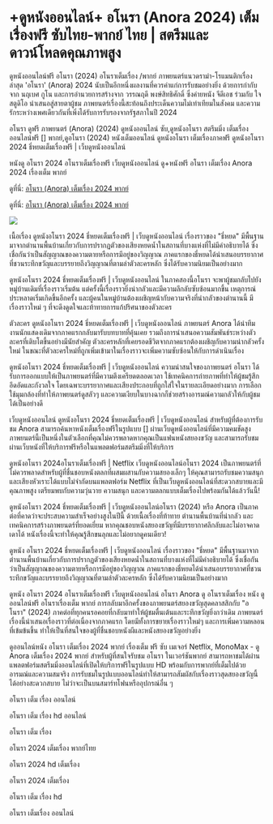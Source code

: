 # +ดูหนังออนไลน์+ อโนรา (Anora 2024) เต็มเรื่องฟรี ซับไทย-พากย์ ไทย | สตรีมและดาวน์โหลดคุณภาพสูง

ดูหนังออนไลน์ฟรี อโนรา (2024) อโนราเต็มเรื่อง /พากย์ ภาพยนตร์แนวดราม่า-โรแมนติกเรื่องล่าสุด 'อโนรา' (Anora) 2024 นับเป็นอีกหนึ่งผลงานที่ควรค่าแก่การรับชมอย่างยิ่ง ด้วยการกำกับจาก นฤเบศ กูโน และการอำนวยการสร้างจาก วรรณฤดี พงษ์สิทธิศักดิ์ ซึ่งค่ายหนัง จีดีเอช ร่วมกับ ใจ สตูดิโอ นำเสนอสู่สายตาผู้ชม ภาพยนตร์เรื่องนี้สะท้อนถึงประเด็นความไม่เท่าเทียมในสังคม และความรักระหว่างเพศเดียวกันที่เพิ่งได้รับการรับรองจากรัฐสภาในปี 2024

อโนรา ดูฟรี ภาพยนตร์ (Anora) (2024) ดูหนังออนไลน์ ซับ,ดูหนังอโนรา สตรีมมิ่ง เต็มเรื่อง ออนไลน์ฟรี [] พากย์,ดูอโนรา (2024) หนังเต็มออนไลน์ ดูหนังอโนรา เต็มเรื่องภาคฟรี ดูหนังอโนรา 2024 ธี่หยดเต็มเรื่องฟรี | เว็บดูหนังออนไลน์

หนังดู อโนรา 2024 อโนราเต็มเรื่องฟรี เว็บดูหนังออนไลน์ ดู+หนังฟรี อโนรา เต็มเรื่อง Anora 2024 เรื่องเต็ม พากย์

ดูที่นี่: [อโนรา (Anora) เต็มเรื่อง 2024 พากย์](https://4kmovies.one/th/movie/1064213/anora.git)

ดูที่นี่: [อโนรา (Anora) เต็มเรื่อง 2024 พากย์](https://4kmovies.one/th/movie/1064213/anora.git)

<p dir="auto"><a href="https://4kmovies.one/th/movie/1064213/anora.git.git" title="1080p" rel="nofollow"><img src="https://camo.githubusercontent.com/e77d383337f352112ed1c7d3ceb2b7e09c82c4d2a374d360222ff6c789a55060/68747470733a2f2f692e696d6775722e636f6d2f6a684e476f45742e676966" style="max-width: 100%;"></a></p>

เนื้อเรื่อง
ดูหนังอโนรา 2024 ธี่หยดเต็มเรื่องฟรี | เว็บดูหนังออนไลน์ เรื่องราวของ "ธี่หยด" มีพื้นฐานมาจากตำนานพื้นบ้านเกี่ยวกับการปรากฏตัวของเสียงหยดน้ำในสถานที่บางแห่งที่ไม่มีคำอธิบายได้ ซึ่งเชื่อกันว่าเป็นสัญญาณของความตายหรือการมีอยู่ของวิญญาณ ภาคแรกของธี่หยดได้นำเสนอบรรยากาศที่ชวนระทึกขวัญและบรรยายถึงวิญญาณที่ตามล่าตัวละครหลัก ซึ่งได้รับความนิยมเป็นอย่างมาก

ดูหนังอโนรา 2024 ธี่หยดเต็มเรื่องฟรี | เว็บดูหนังออนไลน์ ในภาคสองนี้อโนรา จะพาผู้ชมกลับไปยังหมู่บ้านเดิมที่เรื่องราวเริ่มต้น แต่ครั้งนี้เรื่องราวยิ่งน่ากลัวและมีความลึกลับซับซ้อนมากขึ้น เหตุการณ์ประหลาดเริ่มเกิดขึ้นอีกครั้ง และผู้คนในหมู่บ้านต้องเผชิญหน้ากับความจริงที่น่ากลัวของตำนานนี้ มีเรื่องราวใหม่ ๆ ที่จะดึงดูดใจและท้าทายการแก้ปริศนาของตัวละคร

ตัวละคร
ดูหนังอโนรา 2024 ธี่หยดเต็มเรื่องฟรี | เว็บดูหนังออนไลน์ ภาพยนตร์ Anora ได้นำทีมงานนักแสดงเดิมจากภาคแรกกลับมารับบทบาทที่คุ้นเคย รวมถึงการนำเสนอความสัมพันธ์ระหว่างตัวละครที่เติบโตขึ้นอย่างมีนัยสำคัญ ตัวละครหลักที่เคยรอดชีวิตจากภาคแรกต้องเผชิญกับความน่ากลัวครั้งใหม่ ในขณะที่ตัวละครใหม่ที่ถูกเพิ่มเข้ามาในเรื่องราวจะเพิ่มความซับซ้อนให้กับการดำเนินเรื่อง

ดูหนังอโนรา 2024 ธี่หยดเต็มเรื่องฟรี | เว็บดูหนังออนไลน์ ความน่าสนใจของภาพยนตร์
อโนรา ได้รับการออกแบบให้เป็นภาพยนตร์ที่มีความตึงเครียดตลอดเวลา ใช้เทคนิคการถ่ายภาพที่ทำให้ผู้ชมรู้สึกอึดอัดและกังวลใจ โดยเฉพาะบรรยากาศและเสียงประกอบที่ถูกใส่ใจในรายละเอียดอย่างมาก การเลือกใช้มุมกล้องที่ทำให้ภาพยนตร์ดูสลัวๆ และความเงียบในบางฉากก็ช่วยสร้างอารมณ์ความกลัวให้กับผู้ชมได้เป็นอย่างดี

เว็บดูหนังออนไลน์
ดูหนังอโนรา 2024 ธี่หยดเต็มเรื่องฟรี | เว็บดูหนังออนไลน์ สำหรับผู้ที่ต้องการรับชม Anora สามารถค้นหาหนังเต็มเรื่องฟรีในรูปแบบ [] ผ่านเว็บดูหนังออนไลน์ที่มีความคมชัดสูง ภาพยนตร์นี้เป็นหนึ่งในตัวเลือกที่คุณไม่ควรพลาดหากคุณเป็นแฟนหนังสยองขวัญ และสามารถรับชมผ่านเว็บหนังที่ให้บริการฟรีหรือในแพลตฟอร์มสตรีมมิ่งที่ให้บริการ

ดูหนังอโนรา 2024อโนราเต็มเรื่องฟรี | Netflix เว็บดูหนังออนไลน์อโนรา 2024 เป็นภาพยนตร์ที่ไม่ควรพลาดสำหรับผู้ที่ชื่นชอบหนังตลกที่ผสมผสานกับความสยองเล็กๆ ให้คุณสามารถรับชมความสนุกและเสียงหัวเราะได้แบบไม่จำกัดบนแพลตฟอร์ม Netflix ที่เป็นเว็บดูหนังออนไลน์ที่สะดวกสบายและมีคุณภาพสูง เตรียมพบกับความวุ่นวาย ความสนุก และความตลกแบบเต็มเรื่องไปพร้อมกันได้แล้ววันนี้!

ดูหนังอโนรา 2024 ธี่หยดเต็มเรื่องฟรี | เว็บดูหนังออนไลน์อโนรา (2024) หรือ Anora เป็นภาคต่อที่คาดว่าจะประสบความสำเร็จอย่างสูงในปีนี้ ด้วยเนื้อเรื่องที่ท้าทาย ตำนานพื้นบ้านที่น่ากลัว และเทคนิคการสร้างภาพยนตร์ที่ยอดเยี่ยม หากคุณชอบหนังสยองขวัญที่มีบรรยากาศลึกลับและไม่อาจคาดเดาได้ หนังเรื่องนี้จะทำให้คุณรู้สึกขนลุกและไม่อยากดูคนเดียว!

ดูหนัง อโนรา 2024 ธี่หยดเต็มเรื่องฟรี | เว็บดูหนังออนไลน์ เรื่องราวของ "ธี่หยด" มีพื้นฐานมาจากตำนานพื้นบ้านเกี่ยวกับการปรากฏตัวของเสียงหยดน้ำในสถานที่บางแห่งที่ไม่มีคำอธิบายได้ ซึ่งเชื่อกันว่าเป็นสัญญาณของความตายหรือการมีอยู่ของวิญญาณ ภาคแรกของธี่หยดได้นำเสนอบรรยากาศที่ชวนระทึกขวัญและบรรยายถึงวิญญาณที่ตามล่าตัวละครหลัก ซึ่งได้รับความนิยมเป็นอย่างมาก

ดูหนัง อโนรา 2024 อโนราเต็มเรื่องฟรี เว็บดูหนังออนไลน์ อโนรา Anora ดู อโนราเต็มเรื่อง หนัง ดูออนไลน์ฟรี อโนราเรื่องเต็ม พากย์ การกลับมาอีกครั้งของภาพยนตร์สยองขวัญสุดคลาสสิกกับ "อโนรา" (2024) ภาคต่อที่ทุกคนรอคอยที่กลับมาทำให้ผู้ชมตื่นเต้นและระทึกขวัญยิ่งกว่าเดิม ภาพยนตร์เรื่องนี้นำเสนอเรื่องราวที่ต่อเนื่องจากภาคแรก โดยมีทั้งการขยายเรื่องราวใหม่ๆ และการเพิ่มความหลอนที่เข้มข้นขึ้น ทำให้เป็นที่สนใจของผู้ที่ชื่นชอบหนังผีและหนังสยองขวัญอย่างยิ่ง

ดูออนไลน์หนัง อโนรา เต็มเรื่อง 2024 พากย์ เรื่องเต็ม ฟรี ซับ เมเจอร์ Netflix, MonoMax - ดู Anora เต็มเรื่อง 2024 พากย์ สำหรับผู้ที่สนใจรับชม อโนรา ในเวอร์ชันพากย์ สามารถหาชมได้ผ่านแพลตฟอร์มสตรีมมิ่งออนไลน์ที่เปิดให้บริการฟรีในรูปแบบ HD พร้อมกับการพากย์ที่เต็มไปด้วยอารมณ์และความสมจริง การรับชมในรูปแบบออนไลน์ทำให้สามารถสัมผัสกับเรื่องราวสุดสยองขวัญนี้ได้อย่างสะดวกสบาย ไม่ว่าจะเป็นบนสมาร์ทโฟนหรืออุปกรณ์อื่น ๆ

อโนรา เต็ม เรื่อง ออนไลน์

อโนรา เต็ม เรื่อง hd ออนไลน์

อโนรา เต็ม เรื่อง

อโนรา 2024 เต็มเรื่อง พากย์ไทย

อโนรา 2024 hd เต็มเรื่อง

อโนรา 2024 เต็มเรื่อง

อโนรา เต็ม เรื่อง hd

อโนรา เต็มเรื่อง ออนไลน์
